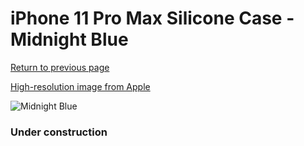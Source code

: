 # iPhone 11 Pro Max Silicone Case - Midnight Blue

[Return to previous page](/iphone_11)

[High-resolution image from Apple](https://store.storeimages.cdn-apple.com/8756/as-images.apple.com/is/MWYW2?wid=4500&hei=4500&fmt=png)

<div style="width: 384px"><img src="/everypreview/MWYW2.png" alt="Midnight Blue"></div>

### Under construction
